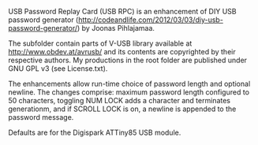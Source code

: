 USB Password Replay Card (USB RPC) is an enhancement of DIY USB password 
generator (http://codeandlife.com/2012/03/03/diy-usb-password-generator/)
by Joonas Pihlajamaa.

The subfolder contain parts of V-USB library available at 
http://www.obdev.at/avrusb/ and its contents are copyrighted by their 
respective authors. My productions in the root folder are published under 
GNU GPL v3 (see License.txt).

The enhancements allow run-time choice of password length and optional 
newline. The changes comprise: maximum password length configured to 50 
characters, toggling NUM LOCK adds a character and terminates generationm, 
and if SCROLL LOCK is on, a newline is appended to the password message.

Defaults are for the Digispark ATTiny85 USB module.


